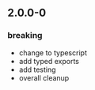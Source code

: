 ## 2.0.0-0

### breaking
- change to typescript
- add typed exports
- add testing
- overall cleanup
